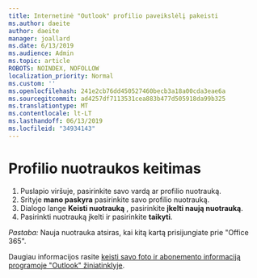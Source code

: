 ```yaml
---
title: Internetinė "Outlook" profilio paveikslėlį pakeisti
ms.author: daeite
author: daeite
manager: joallard
ms.date: 6/13/2019
ms.audience: Admin
ms.topic: article
ROBOTS: NOINDEX, NOFOLLOW
localization_priority: Normal
ms.custom: ''
ms.openlocfilehash: 241e2cb76dd450527460becb3a18a00cda3eae6a
ms.sourcegitcommit: ad4257df7113531cea883b477d505918da99b325
ms.translationtype: MT
ms.contentlocale: lt-LT
ms.lasthandoff: 06/13/2019
ms.locfileid: "34934143"
---
```

# <a name="change-your-profile-picture"></a>Profilio nuotraukos keitimas

1. Puslapio viršuje, pasirinkite savo vardą ar profilio nuotrauką.
1. Srityje **mano paskyra** pasirinkite savo profilio nuotrauką.
1. Dialogo lange **Keisti nuotrauką** , pasirinkite **įkelti naują nuotrauką**.
1. Pasirinkti nuotrauką įkelti ir pasirinkite **taikyti**.

*Pastaba:* Nauja nuotrauka atsiras, kai kitą kartą prisijungiate prie "Office 365".

Daugiau informacijos rasite [keisti savo foto ir abonemento informaciją programoje "Outlook" žiniatinklyje](https://support.office.com/article/b2dbb289-851d-4bed-93c3-3e136f5659ec).
